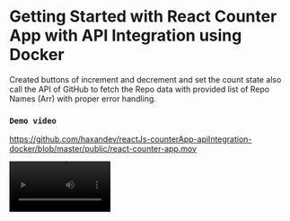 # Getting Started with React Counter App with API Integration using Docker

Created buttons of increment and decrement and set the count state also call the API of GitHub to fetch the Repo data with provided list of Repo Names (Arr) with proper error handling.

### `Demo video`
https://github.com/haxandev/reactJs-counterApp-apiIntegration-docker/blob/master/public/react-counter-app.mov

<video src='https://github.com/haxandev/reactJs-counterApp-apiIntegration-docker/blob/master/public/react-counter-app.mov' width=180/>

<img src="https://github.com/haxandev/reactJs-counterApp-apiIntegration-docker/blob/master/public/demo.png">

### `Used these dependencies`
- react-jss for styling
- ReactToastify for the alert messages
- Axios for API call


You can run the project by run these commands in project directory, first you can run:
### `make install`

Make sure [docker](https://docs.docker.com/get-docker/) is installed and running on your machine after that just run.

### `make up`

Yahooo! now you can access the app in this URL: http://localhost:3000/